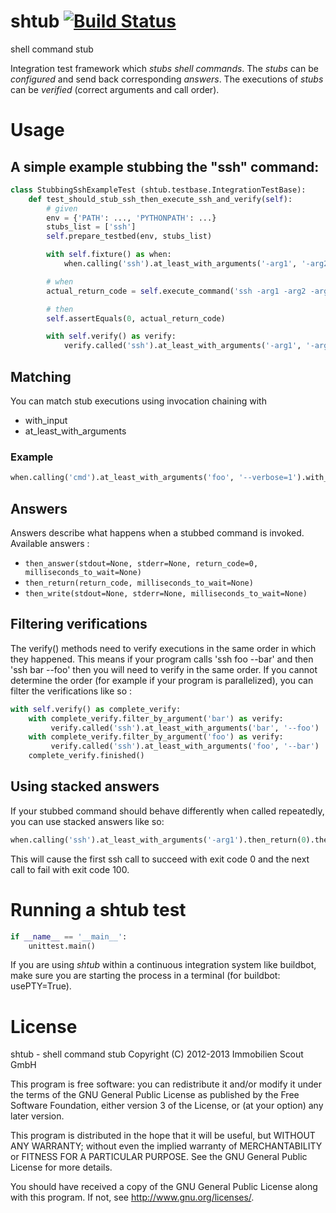 shtub [![Build Status](https://secure.travis-ci.org/yadt/shtub.png?branch=master)](http://travis-ci.org/yadt/shtub)
=====

shell command stub

Integration test framework which *stubs shell commands*.
The *stubs* can be *configured* and send back corresponding *answers*.
The executions of *stubs* can be *verified* (correct arguments and call order).

# Usage

## A simple example stubbing the "ssh" command:
```python
class StubbingSshExampleTest (shtub.testbase.IntegrationTestBase):
    def test_should_stub_ssh_then_execute_ssh_and_verify(self):
        # given
        env = {'PATH': ..., 'PYTHONPATH': ...}
        stubs_list = ['ssh']
        self.prepare_testbed(env, stubs_list)

        with self.fixture() as when:
            when.calling('ssh').at_least_with_arguments('-arg1', '-arg2', '-arg3').then_return(0)

        # when
        actual_return_code = self.execute_command('ssh -arg1 -arg2 -arg3')

        # then
        self.assertEquals(0, actual_return_code)

        with self.verify() as verify:
            verify.called('ssh').at_least_with_arguments('-arg1', '-arg2', '-arg3')
```
## Matching
You can match stub executions using invocation chaining with
  * with_input
  * at_least_with_arguments  

### Example
```python
when.calling('cmd').at_least_with_arguments('foo', '--verbose=1').with_input('Lorem ipsum dolorem').then_return(0)
```

## Answers
Answers describe what happens when a stubbed command is invoked.
Available answers :
  * `then_answer(stdout=None, stderr=None, return_code=0, milliseconds_to_wait=None)`
  * `then_return(return_code, milliseconds_to_wait=None)`
  * `then_write(stdout=None, stderr=None, milliseconds_to_wait=None)`

## Filtering verifications
The verify() methods need to verify executions in the same order in which they happened.
This means if your program calls 'ssh foo --bar' and then 'ssh bar --foo' then you will need to verify in the same order.
If you cannot determine the order (for example if your program is parallelized), you can filter the verifications like so :
```python
with self.verify() as complete_verify:
    with complete_verify.filter_by_argument('bar') as verify:
         verify.called('ssh').at_least_with_arguments('bar', '--foo')
    with complete_verify.filter_by_argument('foo') as verify:
         verify.called('ssh').at_least_with_arguments('foo', '--bar')
    complete_verify.finished()
```
## Using stacked answers
If your stubbed command should behave differently when called repeatedly, you can use stacked answers like so:

```python
when.calling('ssh').at_least_with_arguments('-arg1').then_return(0).then_return(100)
```
This will cause the first ssh call to succeed with exit code 0 and the next call to fail with exit code 100.



# Running a shtub test
```python
if __name__ == '__main__':
    unittest.main()
```

If you are using *shtub* within a continuous integration system like buildbot,
make sure you are starting the process in a terminal (for buildbot: usePTY=True).

License
=======

shtub - shell command stub
Copyright (C) 2012-2013 Immobilien Scout GmbH

This program is free software: you can redistribute it and/or modify
it under the terms of the GNU General Public License as published by
the Free Software Foundation, either version 3 of the License, or
(at your option) any later version.

This program is distributed in the hope that it will be useful,
but WITHOUT ANY WARRANTY; without even the implied warranty of
MERCHANTABILITY or FITNESS FOR A PARTICULAR PURPOSE.  See the
GNU General Public License for more details.

You should have received a copy of the GNU General Public License
along with this program.  If not, see <http://www.gnu.org/licenses/>.

